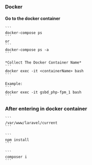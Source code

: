 ### Docker
#### Go to the docker container
    ```
    docker-compose ps
    ```
    or
    ```
    docker-compose ps -a
    ```

    *Collect The Docker Container Name*
    ```
    docker exec -it <containerName> bash
    ```

    Example:
    ```
    docker exec -it gsbd_php-fpm_1 bash
    ```

### After entering in docker container

    ```
    /var/www/laravel/current
    ```

    ```
    npm install
    ```

    ```
    composer i
    ```